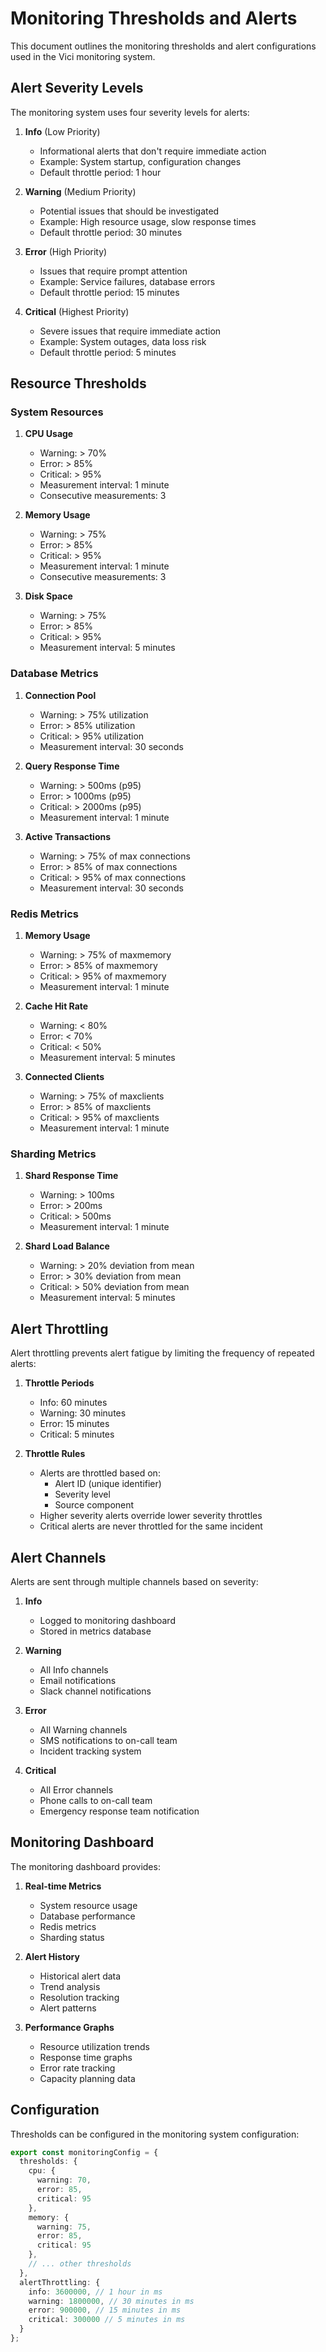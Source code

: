 # Monitoring Thresholds and Alerts

This document outlines the monitoring thresholds and alert configurations used in the Vici monitoring system.

## Alert Severity Levels

The monitoring system uses four severity levels for alerts:

1. **Info** (Low Priority)
   - Informational alerts that don't require immediate action
   - Example: System startup, configuration changes
   - Default throttle period: 1 hour

2. **Warning** (Medium Priority)
   - Potential issues that should be investigated
   - Example: High resource usage, slow response times
   - Default throttle period: 30 minutes

3. **Error** (High Priority)
   - Issues that require prompt attention
   - Example: Service failures, database errors
   - Default throttle period: 15 minutes

4. **Critical** (Highest Priority)
   - Severe issues that require immediate action
   - Example: System outages, data loss risk
   - Default throttle period: 5 minutes

## Resource Thresholds

### System Resources

1. **CPU Usage**
   - Warning: > 70%
   - Error: > 85%
   - Critical: > 95%
   - Measurement interval: 1 minute
   - Consecutive measurements: 3

2. **Memory Usage**
   - Warning: > 75%
   - Error: > 85%
   - Critical: > 95%
   - Measurement interval: 1 minute
   - Consecutive measurements: 3

3. **Disk Space**
   - Warning: > 75%
   - Error: > 85%
   - Critical: > 95%
   - Measurement interval: 5 minutes

### Database Metrics

1. **Connection Pool**
   - Warning: > 75% utilization
   - Error: > 85% utilization
   - Critical: > 95% utilization
   - Measurement interval: 30 seconds

2. **Query Response Time**
   - Warning: > 500ms (p95)
   - Error: > 1000ms (p95)
   - Critical: > 2000ms (p95)
   - Measurement interval: 1 minute

3. **Active Transactions**
   - Warning: > 75% of max connections
   - Error: > 85% of max connections
   - Critical: > 95% of max connections
   - Measurement interval: 30 seconds

### Redis Metrics

1. **Memory Usage**
   - Warning: > 75% of maxmemory
   - Error: > 85% of maxmemory
   - Critical: > 95% of maxmemory
   - Measurement interval: 1 minute

2. **Cache Hit Rate**
   - Warning: < 80%
   - Error: < 70%
   - Critical: < 50%
   - Measurement interval: 5 minutes

3. **Connected Clients**
   - Warning: > 75% of maxclients
   - Error: > 85% of maxclients
   - Critical: > 95% of maxclients
   - Measurement interval: 1 minute

### Sharding Metrics

1. **Shard Response Time**
   - Warning: > 100ms
   - Error: > 200ms
   - Critical: > 500ms
   - Measurement interval: 1 minute

2. **Shard Load Balance**
   - Warning: > 20% deviation from mean
   - Error: > 30% deviation from mean
   - Critical: > 50% deviation from mean
   - Measurement interval: 5 minutes

## Alert Throttling

Alert throttling prevents alert fatigue by limiting the frequency of repeated alerts:

1. **Throttle Periods**
   - Info: 60 minutes
   - Warning: 30 minutes
   - Error: 15 minutes
   - Critical: 5 minutes

2. **Throttle Rules**
   - Alerts are throttled based on:
     - Alert ID (unique identifier)
     - Severity level
     - Source component
   - Higher severity alerts override lower severity throttles
   - Critical alerts are never throttled for the same incident

## Alert Channels

Alerts are sent through multiple channels based on severity:

1. **Info**
   - Logged to monitoring dashboard
   - Stored in metrics database

2. **Warning**
   - All Info channels
   - Email notifications
   - Slack channel notifications

3. **Error**
   - All Warning channels
   - SMS notifications to on-call team
   - Incident tracking system

4. **Critical**
   - All Error channels
   - Phone calls to on-call team
   - Emergency response team notification

## Monitoring Dashboard

The monitoring dashboard provides:

1. **Real-time Metrics**
   - System resource usage
   - Database performance
   - Redis metrics
   - Sharding status

2. **Alert History**
   - Historical alert data
   - Trend analysis
   - Resolution tracking
   - Alert patterns

3. **Performance Graphs**
   - Resource utilization trends
   - Response time graphs
   - Error rate tracking
   - Capacity planning data

## Configuration

Thresholds can be configured in the monitoring system configuration:

```typescript
export const monitoringConfig = {
  thresholds: {
    cpu: {
      warning: 70,
      error: 85,
      critical: 95
    },
    memory: {
      warning: 75,
      error: 85,
      critical: 95
    },
    // ... other thresholds
  },
  alertThrottling: {
    info: 3600000, // 1 hour in ms
    warning: 1800000, // 30 minutes in ms
    error: 900000, // 15 minutes in ms
    critical: 300000 // 5 minutes in ms
  }
};
``` 